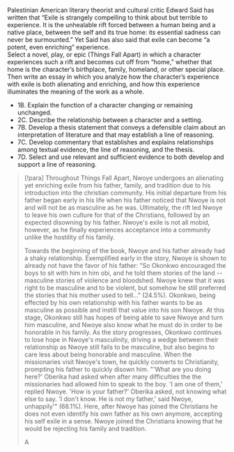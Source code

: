 Palestinian American literary theorist and cultural critic Edward Said has written that “Exile is strangely compelling to think about but terrible to experience. It is the unhealable rift forced between a human being and a native place, between the self and its true home: its essential sadness can never be surmounted.” Yet Said has also said that exile can become “a potent, even enriching” experience.  
Select a novel, play, or epic (Things Fall Apart) in which a character experiences such a rift and becomes cut off from “home,” whether that home is the character’s birthplace, family, homeland, or other special place. Then write an essay in which you analyze how the character’s experience with exile is both alienating and enriching, and how this experience illuminates the meaning of the work as a whole.

- 1B. Explain the function of a character changing or remaining unchanged.
- 2C. Describe the relationship between a character and a setting.
- 7B. Develop a thesis statement that conveys a defensible claim about an interpretation of literature and that may establish a line of reasoning.
- 7C. Develop commentary that establishes and explains relationships among textual evidence, the line of reasoning, and the thesis.
- 7D. Select and use relevant and sufficient evidence to both develop and support a line of reasoning.

> [!para]
> Throughout Things Fall Apart, Nwoye undergoes an alienating yet enriching exile from his father, family, and tradition due to his introduction into the christian community. His initial departure from his father began early in his life when his father noticed that Nwoye is not and will not be as masculine as he was. Ultimately, the rift led Nwoye to leave his own culture for that of the Christians, followed by an expected disowning by his father. Nwoye's exile is not all mobid, however, as he finally experiences acceptance into a community unlike the hostility of his family.
> 
> Towards the beginning of the book, Nwoye and his father already had a shaky relationship. Exemplified early in the story, Nwoye is shown to already not have the favor of his father: "So Okonkwo encouraged the boys to sit with him in him obi, and he told them stories of the land -- masculine stories of violence and bloodshed. Nwoye knew that it was right to be masculine and to be violent, but somehow he still preferred the stories that his mother used to tell..." (24.5%). Okonkwo, being effected by his own relationship with his father wants to be as masculine as possible and instill that value into his son Nwoye. At this stage, Okonkwo still has hopes of being able to save Nwoye and turn him masculine, and Nwoye also know what he must do in order to be honorable in his family. As the story progresses, Okonkwo continues to lose hope in Nwoye's masculinity, driving a wedge between their relationship as Nwoye still fails to be masculine, but also begins to care less about being honorable and masculine. When the missionaries visit Nwoye's town, he quickly converts to Christianity, prompting his father to quickly disown him. "'What are you doing here?' Oberika had asked when after many difficulties the the missionaries had allowed him to speak to the boy. 'I am one of them,' replied Nwoye. 'How is your father?' Oberika asked, not knowing what else to say. 'I don't know. He is not my father,' said Nwoye, unhappily'" (68.1%). Here, after Nwoye has joined the Christians he does not even identify his own father as his own anymore, accepting his self exile in a sense. Nwoye joined the Christians knowing that he would be rejecting his family and tradition.
> 
> A

